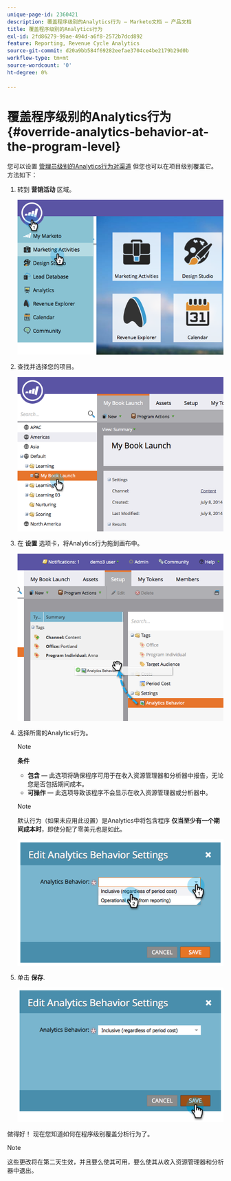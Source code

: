 ```yaml
---
unique-page-id: 2360421
description: 覆盖程序级别的Analytics行为 — Marketo文档 — 产品文档
title: 覆盖程序级别的Analytics行为
exl-id: 2fd86279-99ae-494d-a6f8-2572b7dcd892
feature: Reporting, Revenue Cycle Analytics
source-git-commit: d20a9bb584f69282eefae3704ce4be2179b29d0b
workflow-type: tm+mt
source-wordcount: '0'
ht-degree: 0%

---
```


# 覆盖程序级别的Analytics行为 {#override-analytics-behavior-at-the-program-level}

您可以设置 [管理员级别的Analytics行为对渠道](/help/marketo/product-docs/reporting/revenue-cycle-analytics/program-analytics/make-a-program-without-a-period-cost-available-in-revenue-explorer-and-analyzers.md) 但您也可以在项目级别覆盖它。 方法如下：

1. 转到 **营销活动** 区域。

   ![](assets/image2014-9-24-11-3a40-3a46.png)

1. 查找并选择您的项目。

   ![](assets/image2014-9-24-11-3a40-3a57.png)

1. 在 **设置** 选项卡，将Analytics行为拖到画布中。

   ![](assets/image2014-9-24-11-3a41-3a2.png)

1. 选择所需的Analytics行为。

   >[!NOTE]
   >
   >**条件**
   >
   >* **包含**  — 此选项将确保程序可用于在收入资源管理器和分析器中报告，无论您是否包括期间成本。
   >* **可操作**  — 此选项导致该程序不会显示在收入资源管理器或分析器中。

   >[!NOTE]
   >
   >默认行为（如果未应用此设置）是Analytics中将包含程序 **仅当至少有一个期间成本时**，即使分配了零美元也是如此。

   ![](assets/image2014-9-24-11-3a42-3a0.png)

1. 单击 **保存**.

   ![](assets/image2014-9-24-11-3a42-3a6.png)

做得好！ 现在您知道如何在程序级别覆盖分析行为了。

>[!NOTE]
>
>这些更改将在第二天生效，并且要么使其可用，要么使其从收入资源管理器和分析器中退出。
